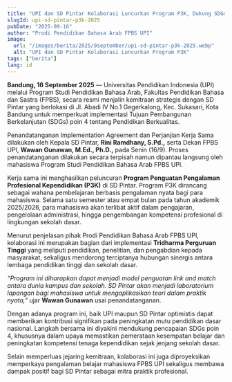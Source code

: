 ```yaml
---
title: "UPI dan SD Pintar Kolaborasi Luncurkan Program P3K, Dukung SDGs 4 Melalui Penguatan Profesi Guru"
slugId: upi-sd-pintar-p3k-2025
pubDate: "2025-09-16"
author: "Prodi Pendidikan Bahasa Arab FPBS UPI"
image:
  url: "/images/berita/2025/9september/upi-sd-pintar-p3k-2025.webp"
  alt: "UPI dan SD Pintar Kolaborasi Luncurkan Program P3K"
tags: ["berita"]
lang: id
---
```


**Bandung, 16 September 2025** — Universitas Pendidikan Indonesia (UPI) melalui Program Studi Pendidikan Bahasa Arab, Fakultas Pendidikan Bahasa dan Sastra (FPBS), secara resmi menjalin kemitraan strategis dengan SD Pintar yang berlokasi di Jl. Abadi IV No.1 Gegerkalong, Kec. Sukasari, Kota Bandung untuk memperkuat implementasi Tujuan Pembangunan Berkelanjutan (SDGs) poin 4 tentang Pendidikan Berkualitas.  

Penandatanganan Implementation Agreement dan Perjanjian Kerja Sama dilakukan oleh Kepala SD Pintar, **Rini Ramdhany, S.Pd.,** serta Dekan FPBS UPI, **Wawan Gunawan, M.Ed., Ph.D.,** pada Senin (16/9). Proses penandatanganan dilakukan secara terpisah namun dipantau langsung oleh mahasiswa Program Studi Pendidikan Bahasa Arab FPBS UPI.  

Kerja sama ini menghasilkan peluncuran **Program Penguatan Pengalaman Profesional Kependidikan (P3K)** di SD Pintar. Program P3K dirancang sebagai wahana pembelajaran berbasis pengalaman nyata bagi para mahasiswa. Selama satu semester atau empat bulan pada tahun akademik 2025/2026, para mahasiswa akan terlibat aktif dalam pengajaran, pengelolaan administrasi, hingga pengembangan kompetensi profesional di lingkungan sekolah dasar.  

Menurut penjelasan pihak Prodi Pendidikan Bahasa Arab FPBS UPI, kolaborasi ini merupakan bagian dari implementasi **Tridharma Perguruan Tinggi** yang meliputi pendidikan, penelitian, dan pengabdian kepada masyarakat, sekaligus mendorong terciptanya hubungan sinergis antara lembaga pendidikan tinggi dan sekolah dasar.  

*“Program ini diharapkan dapat menjadi model penguatan link and match antara dunia kampus dan sekolah. SD Pintar akan menjadi laboratorium lapangan bagi mahasiswa untuk mengaplikasikan teori dalam praktik nyata,”* ujar **Wawan Gunawan** usai penandatanganan.  

Dengan adanya program ini, baik UPI maupun SD Pintar optimistis dapat memberikan kontribusi signifikan pada peningkatan mutu pendidikan dasar nasional. Langkah bersama ini diyakini mendukung pencapaian SDGs poin 4, khususnya dalam upaya memastikan pemerataan kesempatan belajar dan peningkatan kompetensi tenaga kependidikan sejak jenjang sekolah dasar.  

Selain memperluas jejaring kemitraan, kolaborasi ini juga diproyeksikan memperkaya pengalaman belajar mahasiswa FPBS UPI sekaligus membawa dampak positif bagi SD Pintar sebagai mitra praktik profesional.  
